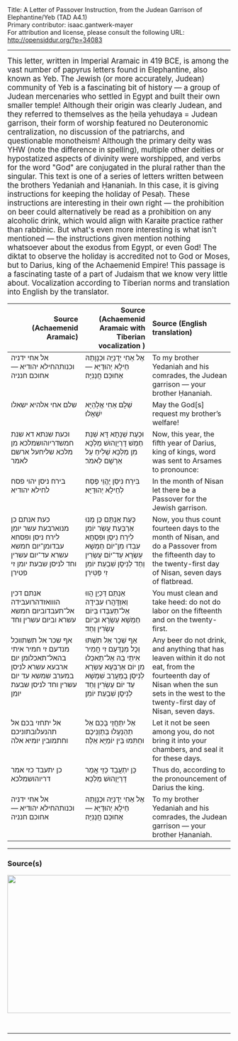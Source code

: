 <html>
<head></head>
<body>
Title: A Letter of Passover Instruction, from the Judean Garrison of Elephantine/Yeb (TAD A4.1)<br />
Primary contributor: isaac.gantwerk-mayer<br />
For attribution and license, please consult the following URL: <a href="http://opensiddur.org/?p=34083">http://opensiddur.org/?p=34083</a>
<p />
<hr />

<div class="english" style="font-size: 1.2em;">
This letter, written in Imperial Aramaic in 419 BCE, is among the vast number of papyrus letters found in Elephantine, also known as Yeb. The Jewish (or more accurately, Judean) community of Yeb is a fascinating bit of history — a group of Judean mercenaries who settled in Egypt and built their own smaller temple! Although their origin was clearly Judean, and they referred to themselves as the ḥeila yehudaya = Judean garrison, their form of worship featured no Deuteronomic centralization, no discussion of the patriarchs, and questionable monotheism! Although the primary deity was YHW (note the difference in spelling), multiple other deities or hypostatized aspects of divinity were worshipped, and verbs for the word "God" are conjugated in the plural rather than the singular. This text is one of a series of letters written between the brothers Yedaniah and Ḥananiah. In this case, it is giving instructions for keeping the holiday of Pesaḥ. These instructions are interesting in their own right — the prohibition on beer could alternatively be read as a prohibition on any alcoholic drink, which would align with Karaite practice rather than rabbinic. But what's even more interesting is what isn't mentioned — the instructions given mention nothing whatsoever about the exodus from Egypt, or even God! The diktat to observe the holiday is accredited not to God or Moses, but to Darius, king of the Achaemenid Empire! This passage is a fascinating taste of a part of Judaism that we know very little about. Vocalization according to Tiberian norms and translation into English by the translator.
</div>


<table style="margin-left: auto;margin-right: auto;" class="draggable">
<thead><tr><th id="x" style="text-align: right;">Source (Achaemenid Aramaic)</th><th style="text-align: right;">Source (Achaemenid Aramaic with Tiberian vocalization )</th><th style="text-align: left;">Source (English translation)</th></tr></thead>
<tbody>
<tr><td style="vertical-align:top;">
<div class="imperialyeb"><span lang="he">
אל אחי ידניה וכנותהחילא יהודיא — אחוכם חנניה
       
</span></div></td>
 
<td style="vertical-align:top;">
<div class="aramaic"><span lang="he">
אֶל אַחִי יְדַנְיָּה וּכְנָוָתֵהּ חֵילָא יְהוּדַיָּא — אַחוּכֵּם חֲנַנִיָּה׃ 
</span></div></td>
 
<td style="vertical-align:top;">
<div class="english">
To my brother Yedaniah and his comrades, the Judean garrison — your brother Ḥananiah.
</div></td></tr>


<tr><td style="vertical-align:top;">
<div class="imperialyeb"><span lang="he">
שלם אחי אלהיא ישאלו
</span></div></td>
 
<td style="vertical-align:top;">
<div class="aramaic"><span lang="he">
שְׁלָם אַחִי אֱלָהַיָּא יִשְׁאָלוּ׃ 
</span></div></td>
 
<td style="vertical-align:top;">
<div class="english">
May the God[s] request my brother’s welfare!
</div></td></tr>


<tr><td style="vertical-align:top;">
<div class="imperialyeb"><span lang="he">
וכעת שנתא דא שנת חמשדריוהושמלכא מן מלכא שליחעל ארשם לאמר
</span></div></td>
 
<td style="vertical-align:top;">
<div class="aramaic"><span lang="he">
וּכְעֶת שְׁנָתָא דָּא שְׁנַת חַמֵשׁ דָרְיָוֶהוּשׁ מַלְכָּא מִן מַלְכָּא שְׁלִיחַ עַל אַרְשָׁם לֵאמֹר׃ 
</span></div></td>
 
<td style="vertical-align:top;">
<div class="english">
Now, this year, the fifth year of Darius, king of kings, word was sent to Arsames to pronounce:
</div></td></tr>


<tr><td style="vertical-align:top;">
<div class="imperialyeb"><span lang="he">
בירח ניסן יהוי פסח לחילא יהודיא
</span></div></td>
 
<td style="vertical-align:top;">
<div class="aramaic"><span lang="he">
בִּירַח נִיסַן יֶהֱוֵי פֶּסַח לְחֵילָא יְהוּדַיָּא׃ 
</span></div></td>
 
<td style="vertical-align:top;">
<div class="english">
In the month of Nisan let there be a Passover for the Jewish garrison.
</div></td></tr>


<tr><td style="vertical-align:top;">
<div class="imperialyeb"><span lang="he">
כעת אנתם כן מנוארבעת עשר יומן לירח ניסן ופסחא עבדומן־יום חמשא עשרא עד־יום עשרין וחד לניסן שבעת יומן זי פטירן
</span></div></td>
 
<td style="vertical-align:top;">
<div class="aramaic"><span lang="he">
כְּעֶת אַנְתֵּם כֵּן מְנוּ אַרְבְּעַת עֲשַׂר יוֹמִן לִירַח נִיסַן וּפִסְחָא עִבִדוּ מִן־יוֹם חַמְשָׁא עַשְׂרָא עַד־יוֹם עֶשְׂרִין וְחַד לְנִיסָן שִׁבְעַת יוֹמִן זִי פַּטִּירִן׃ 
</span></div></td>
 
<td style="vertical-align:top;">
<div class="english">
Now, you thus count fourteen days to the month of Nisan, and do a Passover from the fifteenth day to the twenty-first day of Nisan, seven days of flatbread.
</div></td></tr>


<tr><td style="vertical-align:top;">
<div class="imperialyeb"><span lang="he">
אנתם דכין הווואזדהרועבידה אל־תעבדוביום חמשא עשרא וביום עשרין וחד
</span></div></td>
 
<td style="vertical-align:top;">
<div class="aramaic"><span lang="he">
אַנְתֵּם דַּכְיָן הֲווּ וְאִזְדָּהֲרוּ עִבִידָה אַל־תַעְבְּדוּ בְּיוֹם חַמְשָׁא עַשְׂרָא וּבְיוֹם עֶשְׂרִין וְחַד׃ 
</span></div></td>
 
<td style="vertical-align:top;">
<div class="english">
You must clean and take heed: do not do labor on the fifteenth and on the twenty-first.
</div></td></tr>


<tr><td style="vertical-align:top;">
<div class="imperialyeb"><span lang="he">
אף שכר אל תשתווכל מנדעם זי חמיר איתי בהאל־תאכלומן יום ארבעא עשרא לניסן במערב שמשא עד יום עשרין וחד לניסן שבעת יומן
</span></div></td>
 
<td style="vertical-align:top;">
<div class="aramaic"><span lang="he">
אַף שֵׁכָר אַל תִשְׁתּוּ וְכָל מִנְדַּעַם זִי חֲמִיר אִיתֵי בַהּ אַל־תֵאכְלוּ מִן יוֹם אַרְבְּעָא עַשְׂרָא לְנִיסָן בְמַעֲרַב שִׁמְשָׁא עַד יוֹם עֶשְׂרִין וְחַד לְנִיסָן שִׁבְעַת יוֹמִן׃ 
</span></div></td>
 
<td style="vertical-align:top;">
<div class="english">
Any beer do not drink, and anything that has leaven within it do not eat, from the fourteenth day of Nisan when the sun sets in the west to the twenty-first day of Nisan, seven days.
</div></td></tr>


<tr><td style="vertical-align:top;">
<div class="imperialyeb"><span lang="he">
אל יתחזי בכם אל תהנעלובתוניכם וחתמובין יומיא אלה 
</span></div></td>
 
<td style="vertical-align:top;">
<div class="aramaic"><span lang="he">
אַל יִתְּחֲזֵי בָּכֵם אַל תְהַנְעָלוּ בְּתַוְנֵיכֶם וּחְתִּמוּ בֵּין יוֹמַיָּא אֵלֶּה׃  
</span></div></td>
 
<td style="vertical-align:top;">
<div class="english">
Let it not be seen among you, do not bring it into your chambers, and seal it for these days.
</div></td></tr>


<tr><td style="vertical-align:top;">
<div class="imperialyeb"><span lang="he">
כן יתעבד כזי אמר דריוהושמלכא
</span></div></td>
 
<td style="vertical-align:top;">
<div class="aramaic"><span lang="he">
כֵּן יִתְעֲבֵד כְּזֵי אֲמַר דָרְיָוֶהוּשׁ מַלְכָּא׃ 
</span></div></td>
 
<td style="vertical-align:top;">
<div class="english">
Thus do, according to the pronouncement of Darius the king.
</div></td></tr>


<tr><td style="vertical-align:top;">
<div class="imperialyeb"><span lang="he">
אל אחי ידניה וכנותהחילא יהודיא — אחוכם חנניה
</span></div></td>
 
<td style="vertical-align:top;">
<div class="aramaic"><span lang="he">
אֶל אַחִי יְדַנְיָּה וּכְנָוָתֵהּ חֵילָא יְהוּדַיָּא — אַחוּכֵּם חֲנַנִיָּה׃
</span></div></td>
 
<td style="vertical-align:top;">
<div class="english">
To my brother Yedaniah and his comrades, the Judean garrison — your brother Ḥananiah.
</div></td></tr>
</tbody></table>

<hr />

<h3>Source(s)</h3>

<a href="https://opensiddur.org/wp-content/uploads/2020/10/Passover_Letter_Front.jpg"><img src="https://opensiddur.org/wp-content/uploads/2020/10/Passover_Letter_Front.jpg" alt="" width="640" height="311" class="alignnone size-full wp-image-34084" /></a>

&nbsp;

<hr />

&nbsp;
</body>
</html>